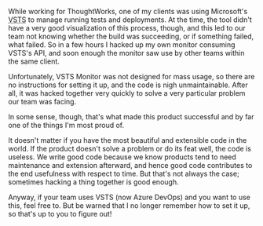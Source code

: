 While working for ThoughtWorks, one of my clients was using Microsoft's <abbr title="Visual Studio Team Services">VSTS</abbr> to manage running tests and deployments. At the time, the tool didn't have a very good visualization of this process, though, and this led to our team not knowing whether the build was succeeding, or if something failed, what failed. So in a few hours I hacked up my own monitor consuming VSTS's API, and soon enough the monitor saw use by other teams within the same client.

Unfortunately, VSTS Monitor was not designed for mass usage, so there are no instructions for setting it up, and the code is nigh unmaintainable. After all, it was hacked together very quickly to solve a very particular problem our team was facing.

In some sense, though, that's what made this product successful and by far one of the things I'm most proud of.

It doesn't matter if you have the most beautiful and extensible code in the world. If the product doesn't solve a problem or do its feat well, the code is useless. We write good code because we know products tend to need maintenance and extension afterward, and hence good code contributes to the end usefulness with respect to time. But that's not always the case; sometimes hacking a thing together is good enough.

Anyway, if your team uses VSTS (now Azure DevOps) and you want to use this, feel free to. But be warned that I no longer remember how to set it up, so that's up to you to figure out!

